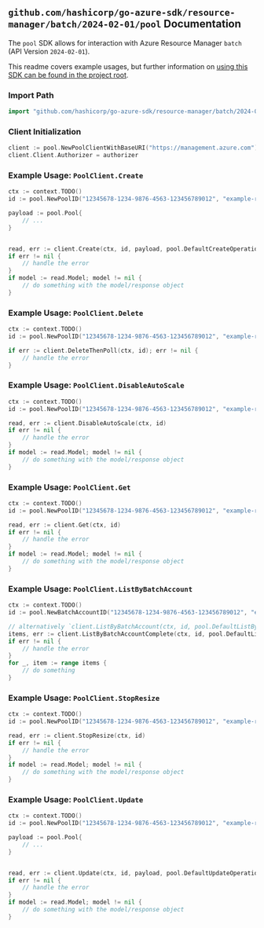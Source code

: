 
## `github.com/hashicorp/go-azure-sdk/resource-manager/batch/2024-02-01/pool` Documentation

The `pool` SDK allows for interaction with Azure Resource Manager `batch` (API Version `2024-02-01`).

This readme covers example usages, but further information on [using this SDK can be found in the project root](https://github.com/hashicorp/go-azure-sdk/tree/main/docs).

### Import Path

```go
import "github.com/hashicorp/go-azure-sdk/resource-manager/batch/2024-02-01/pool"
```


### Client Initialization

```go
client := pool.NewPoolClientWithBaseURI("https://management.azure.com")
client.Client.Authorizer = authorizer
```


### Example Usage: `PoolClient.Create`

```go
ctx := context.TODO()
id := pool.NewPoolID("12345678-1234-9876-4563-123456789012", "example-resource-group", "batchAccountValue", "poolValue")

payload := pool.Pool{
	// ...
}


read, err := client.Create(ctx, id, payload, pool.DefaultCreateOperationOptions())
if err != nil {
	// handle the error
}
if model := read.Model; model != nil {
	// do something with the model/response object
}
```


### Example Usage: `PoolClient.Delete`

```go
ctx := context.TODO()
id := pool.NewPoolID("12345678-1234-9876-4563-123456789012", "example-resource-group", "batchAccountValue", "poolValue")

if err := client.DeleteThenPoll(ctx, id); err != nil {
	// handle the error
}
```


### Example Usage: `PoolClient.DisableAutoScale`

```go
ctx := context.TODO()
id := pool.NewPoolID("12345678-1234-9876-4563-123456789012", "example-resource-group", "batchAccountValue", "poolValue")

read, err := client.DisableAutoScale(ctx, id)
if err != nil {
	// handle the error
}
if model := read.Model; model != nil {
	// do something with the model/response object
}
```


### Example Usage: `PoolClient.Get`

```go
ctx := context.TODO()
id := pool.NewPoolID("12345678-1234-9876-4563-123456789012", "example-resource-group", "batchAccountValue", "poolValue")

read, err := client.Get(ctx, id)
if err != nil {
	// handle the error
}
if model := read.Model; model != nil {
	// do something with the model/response object
}
```


### Example Usage: `PoolClient.ListByBatchAccount`

```go
ctx := context.TODO()
id := pool.NewBatchAccountID("12345678-1234-9876-4563-123456789012", "example-resource-group", "batchAccountValue")

// alternatively `client.ListByBatchAccount(ctx, id, pool.DefaultListByBatchAccountOperationOptions())` can be used to do batched pagination
items, err := client.ListByBatchAccountComplete(ctx, id, pool.DefaultListByBatchAccountOperationOptions())
if err != nil {
	// handle the error
}
for _, item := range items {
	// do something
}
```


### Example Usage: `PoolClient.StopResize`

```go
ctx := context.TODO()
id := pool.NewPoolID("12345678-1234-9876-4563-123456789012", "example-resource-group", "batchAccountValue", "poolValue")

read, err := client.StopResize(ctx, id)
if err != nil {
	// handle the error
}
if model := read.Model; model != nil {
	// do something with the model/response object
}
```


### Example Usage: `PoolClient.Update`

```go
ctx := context.TODO()
id := pool.NewPoolID("12345678-1234-9876-4563-123456789012", "example-resource-group", "batchAccountValue", "poolValue")

payload := pool.Pool{
	// ...
}


read, err := client.Update(ctx, id, payload, pool.DefaultUpdateOperationOptions())
if err != nil {
	// handle the error
}
if model := read.Model; model != nil {
	// do something with the model/response object
}
```
